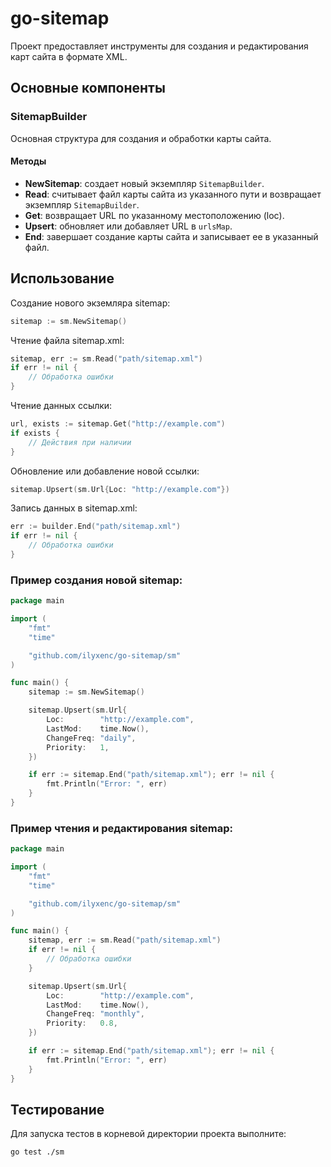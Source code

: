 # go-sitemap

Проект предоставляет инструменты для создания и редактирования карт сайта в формате XML.

## Основные компоненты

### SitemapBuilder

Основная структура для создания и обработки карты сайта.

#### Методы

- **NewSitemap**: создает новый экземпляр `SitemapBuilder`.
- **Read**: считывает файл карты сайта из указанного пути и возвращает экземпляр `SitemapBuilder`.
- **Get**: возвращает URL по указанному местоположению (loc).
- **Upsert**: обновляет или добавляет URL в `urlsMap`.
- **End**: завершает создание карты сайта и записывает ее в указанный файл.

## Использование

Создание нового экземляра sitemap:

```go
sitemap := sm.NewSitemap()
```

Чтение файла sitemap.xml:

```go
sitemap, err := sm.Read("path/sitemap.xml")
if err != nil {
    // Обработка ошибки
}
```

Чтение данных ссылки:

```go
url, exists := sitemap.Get("http://example.com")
if exists {
    // Действия при наличии
}
```

Обновление или добавление новой ссылки:

```go
sitemap.Upsert(sm.Url{Loc: "http://example.com"})
```

Запись данных в sitemap.xml:

```go
err := builder.End("path/sitemap.xml")
if err != nil {
    // Обработка ошибки
}
```

### Пример создания новой sitemap:

```go
package main

import (
	"fmt"
	"time"

	"github.com/ilyxenc/go-sitemap/sm"
)

func main() {
	sitemap := sm.NewSitemap()

	sitemap.Upsert(sm.Url{
		Loc:        "http://example.com",
		LastMod:    time.Now(),
		ChangeFreq: "daily",
		Priority:   1,
	})

	if err := sitemap.End("path/sitemap.xml"); err != nil {
		fmt.Println("Error: ", err)
	}
}
```

### Пример чтения и редактирования sitemap:

```go
package main

import (
	"fmt"
	"time"

	"github.com/ilyxenc/go-sitemap/sm"
)

func main() {
	sitemap, err := sm.Read("path/sitemap.xml")
	if err != nil {
		// Обработка ошибки
	}

	sitemap.Upsert(sm.Url{
		Loc:        "http://example.com",
		LastMod:    time.Now(),
		ChangeFreq: "monthly",
		Priority:   0.8,
	})

	if err := sitemap.End("path/sitemap.xml"); err != nil {
		fmt.Println("Error: ", err)
	}
}

```

## Тестирование

Для запуска тестов в корневой директории проекта выполните:

```bash
go test ./sm
```